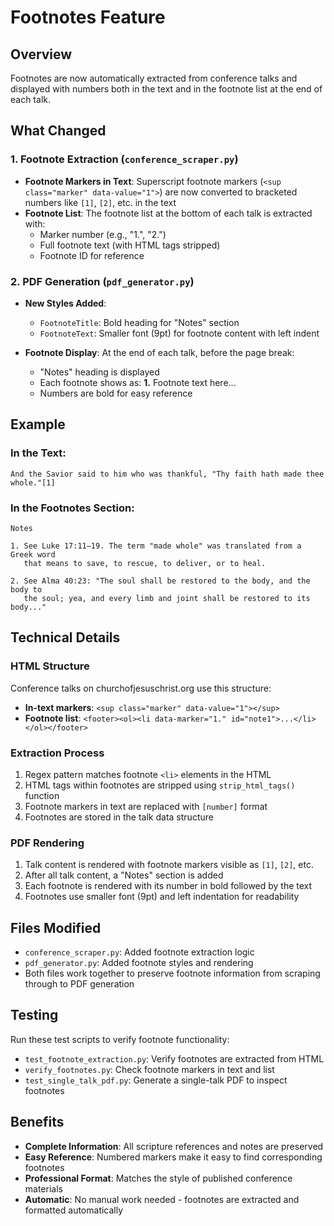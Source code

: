 # Footnotes Feature

## Overview
Footnotes are now automatically extracted from conference talks and displayed with numbers both in the text and in the footnote list at the end of each talk.

## What Changed

### 1. Footnote Extraction (`conference_scraper.py`)
- **Footnote Markers in Text**: Superscript footnote markers (`<sup class="marker" data-value="1">`) are now converted to bracketed numbers like `[1]`, `[2]`, etc. in the text
- **Footnote List**: The footnote list at the bottom of each talk is extracted with:
  - Marker number (e.g., "1.", "2.")
  - Full footnote text (with HTML tags stripped)
  - Footnote ID for reference

### 2. PDF Generation (`pdf_generator.py`)
- **New Styles Added**:
  - `FootnoteTitle`: Bold heading for "Notes" section
  - `FootnoteText`: Smaller font (9pt) for footnote content with left indent
  
- **Footnote Display**: At the end of each talk, before the page break:
  - "Notes" heading is displayed
  - Each footnote shows as: **1.** Footnote text here...
  - Numbers are bold for easy reference

## Example

### In the Text:
```
And the Savior said to him who was thankful, "Thy faith hath made thee whole."[1]
```

### In the Footnotes Section:
```
Notes

1. See Luke 17:11–19. The term "made whole" was translated from a Greek word 
   that means to save, to rescue, to deliver, or to heal.

2. See Alma 40:23: "The soul shall be restored to the body, and the body to 
   the soul; yea, and every limb and joint shall be restored to its body..."
```

## Technical Details

### HTML Structure
Conference talks on churchofjesuschrist.org use this structure:
- **In-text markers**: `<sup class="marker" data-value="1"></sup>`
- **Footnote list**: `<footer><ol><li data-marker="1." id="note1">...</li></ol></footer>`

### Extraction Process
1. Regex pattern matches footnote `<li>` elements in the HTML
2. HTML tags within footnotes are stripped using `strip_html_tags()` function
3. Footnote markers in text are replaced with `[number]` format
4. Footnotes are stored in the talk data structure

### PDF Rendering
1. Talk content is rendered with footnote markers visible as `[1]`, `[2]`, etc.
2. After all talk content, a "Notes" section is added
3. Each footnote is rendered with its number in bold followed by the text
4. Footnotes use smaller font (9pt) and left indentation for readability

## Files Modified
- `conference_scraper.py`: Added footnote extraction logic
- `pdf_generator.py`: Added footnote styles and rendering
- Both files work together to preserve footnote information from scraping through to PDF generation

## Testing
Run these test scripts to verify footnote functionality:
- `test_footnote_extraction.py`: Verify footnotes are extracted from HTML
- `verify_footnotes.py`: Check footnote markers in text and list
- `test_single_talk_pdf.py`: Generate a single-talk PDF to inspect footnotes

## Benefits
- **Complete Information**: All scripture references and notes are preserved
- **Easy Reference**: Numbered markers make it easy to find corresponding footnotes
- **Professional Format**: Matches the style of published conference materials
- **Automatic**: No manual work needed - footnotes are extracted and formatted automatically


